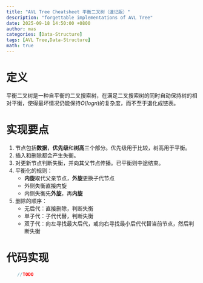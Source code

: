 ```yaml
---
title: "AVL Tree Cheatsheet 平衡二叉树（速记版）"
description: "forgettable implementations of AVL Tree"
date: 2025-09-18 14:50:00 +0800
author: mas
categories: [Data-Structure]
tags: [AVL Tree,Data-Structure]
math: true
---
```

# 定义
平衡二叉树是一种自平衡的二叉搜索树，在满足二叉搜索树的同时自动保持树的相对平衡，使得最坏情况仍能保持$O(logn)$的复杂度，而不至于退化成链表。

# 实现要点
1. 节点包括**数据**，**优先级**和**树高**三个部分。优先级用于比较，树高用于平衡。
2. 插入和删除都会产生失衡。
3. 对更新节点判断失衡，并向其父节点传播。已平衡则中途结束。
4. 平衡化的规则：
    - **内旋**取代父亲节点，**外旋**更换子代节点
    - 外侧失衡直接内旋
    - 内侧失衡先**外旋**，再**内旋**
5. 删除的顺序：
    - 无后代：直接删除，判断失衡
    - 单子代：子代代替，判断失衡
    - 双子代：向左寻找最大后代，或向右寻找最小后代代替当前节点，然后判断失衡

# 代码实现
``` java
    //TODO
```